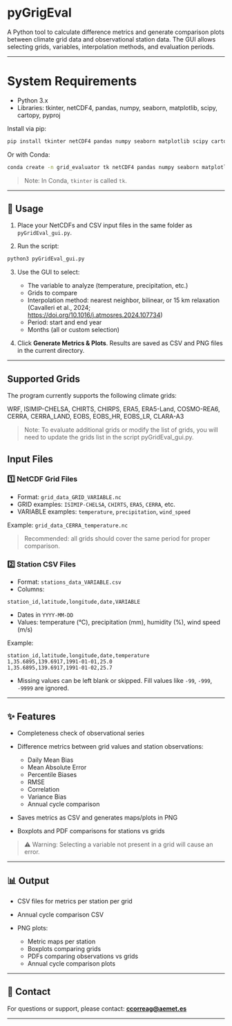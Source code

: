 # pyGrigEval

A Python tool to calculate difference metrics and generate comparison plots between climate grid data and observational station data.
The GUI allows selecting grids, variables, interpolation methods, and evaluation periods.

---

# System Requirements

- Python 3.x
- Libraries: tkinter, netCDF4, pandas, numpy, seaborn, matplotlib, scipy, cartopy, pyproj

Install via pip:

```bash
pip install tkinter netCDF4 pandas numpy seaborn matplotlib scipy cartopy pyproj
```

Or with Conda:

```bash
conda create -n grid_evaluator tk netCDF4 pandas numpy seaborn matplotlib scipy cartopy pyproj
```

> Note: In Conda, `tkinter` is called `tk`.

---

## 🚀 Usage

1. Place your NetCDFs and CSV input files in the same folder as `pyGridEval_gui.py`.

2. Run the script:

```bash
python3 pyGridEval_gui.py
```

3. Use the GUI to select:

   * The variable to analyze (temperature, precipitation, etc.)
   * Grids to compare
   * Interpolation method: nearest neighbor, bilinear, or 15 km relaxation (Cavalleri et al., 2024; https://doi.org/10.1016/j.atmosres.2024.107734) 
   * Period: start and end year
   * Months (all or custom selection)

4. Click **Generate Metrics & Plots**. Results are saved as CSV and PNG files in the current directory.

---

## Supported Grids

The program currently supports the following climate grids:

WRF, ISIMIP-CHELSA, CHIRTS, CHIRPS, ERA5, ERA5-Land, COSMO-REA6, CERRA, CERRA_LAND, EOBS, EOBS_HR, EOBS_LR, CLARA-A3

> Note: To evaluate additional grids or modify the list of grids, you will need to update the grids list in the script pyGridEval_gui.py.


## Input Files

### 1️⃣ NetCDF Grid Files

* Format: `grid_data_GRID_VARIABLE.nc`
* GRID examples: `ISIMIP-CHELSA`, `CHIRTS`, `ERA5`, `CERRA`, etc.
* VARIABLE examples: `temperature`, `precipitation`, `wind_speed`

Example: `grid_data_CERRA_temperature.nc`

> Recommended: all grids should cover the same period for proper comparison.

### 2️⃣ Station CSV Files

* Format: `stations_data_VARIABLE.csv`
* Columns:

```
station_id,latitude,longitude,date,VARIABLE
```

* Dates in `YYYY-MM-DD`
* Values: temperature (°C), precipitation (mm), humidity (%), wind speed (m/s)

Example:

```
station_id,latitude,longitude,date,temperature
1,35.6895,139.6917,1991-01-01,25.0
1,35.6895,139.6917,1991-01-02,25.7
```

* Missing values can be left blank or skipped. Fill values like `-99`, `-999`, `-9999` are ignored.

---

## ✨ Features

* Completeness check of observational series
* Difference metrics between grid values and station observations:

  * Daily Mean Bias
  * Mean Absolute Error
  * Percentile Biases
  * RMSE
  * Correlation
  * Variance Bias
  * Annual cycle comparison
* Saves metrics as CSV and generates maps/plots in PNG
* Boxplots and PDF comparisons for stations vs grids

> ⚠️ Warning: Selecting a variable not present in a grid will cause an error.

---

## 📊 Output

* CSV files for metrics per station per grid
* Annual cycle comparison CSV
* PNG plots:

  * Metric maps per station
  * Boxplots comparing grids
  * PDFs comparing observations vs grids
  * Annual cycle comparison plots

---

## 📩 Contact

For questions or support, please contact: **[ccorreag@aemet.es](mailto:ccorreag@aemet.es)**

---


